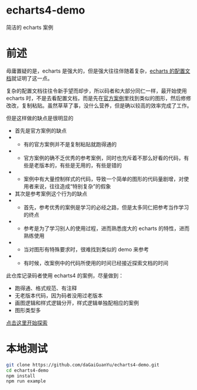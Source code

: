 # echarts4-demo
简洁的 echarts 案例

# 前述
毋庸置疑的是，echarts 是强大的，但是强大往往伴随着复杂，[echarts 的配置文档](https://www.echartsjs.com/option.html#title)就证明了这一点。

复杂的配置文档往往令新手望而却步，所以码者和大部分同仁一样，最开始使用 echarts 时，不是去看配置文档，而是先在[官方案例](https://www.echartsjs.com/examples/)里找到类似的图形，然后修修改改，复制粘贴。虽然草草了事，没什么营养，但是确以较高的效率完成了工作。

但是这样做的缺点是很明显的
+ 首先是官方案例的缺点
+ + 有的官方案例并不是复制粘贴就跑得通的
+ + 官方案例的确不乏优秀的参考案例，同时也充斥着不那么好看的代码，有些是老版本的，有些是无用的，有些是错的
+ + 案例中有大量控制样式的代码，导致一个简单的图形的代码量剧增，对使用者来说，往往造成“特别复杂”的假象
+ 其次是参考案例这个行为的缺点
+ + 首先，参考优秀的案例是学习的必经之路，但是太多同仁把参考当作学习的终点
+ + 参考是为了学习别人的使用过程，进而熟悉庞大的 echarts 的特性，进而熟练使用
+ + 当对图形有特殊要求时，很难找到类似的 demo 来参考
+ + 有时候，改案例中的代码所使用的时间已经接近探索文档的时间

此仓库记录码者使用 echarts4 的案例，尽量做到：
+ 跑得通、格式规范、有注释
+ 无老版本代码，因为码者没用过老版本
+ 画图逻辑和样式逻辑分开，样式逻辑单独配相应的案例
+ 图形类型多

[点击这里开始探索](https://dagaiguanyu.github.io/echarts4-demo/)

# 本地测试
``` bash
git clone https://github.com/daGaiGuanYu/echarts4-demo.git
cd echarts4-demo
npm install
npm run example
```
